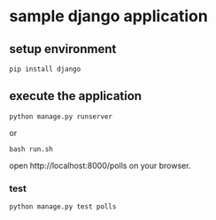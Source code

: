 # sample django application

## setup environment

```shell script
pip install django
```

## execute the application

```shell script
python manage.py runserver
```

or

```shell script
bash run.sh
```

open http://localhost:8000/polls on your browser.

### test

```shell script
python manage.py test polls
```
